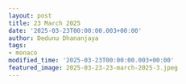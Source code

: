 ```yaml
---
layout: post
title: 23 March 2025
date: '2025-03-23T00:00:00.003+00:00'
author: Dedunu Dhananjaya
tags:
- monaco
modified_time: '2025-03-23T00:00:00.003+00:00'
featured_image: 2025-03-23-23-march-2025-3.jpeg
---
```

